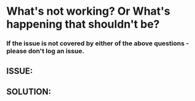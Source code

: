# What's not working? Or What's happening that shouldn't be?

### If the issue is not covered by either of the above questions - please don't log an issue.


## ISSUE:



## SOLUTION:


